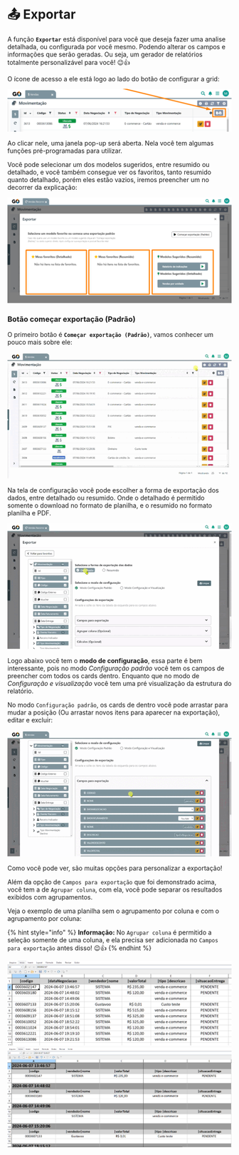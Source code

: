 # 📤 Exportar

A função **`Exportar`** está disponível para você que deseja fazer uma analise detalhada, ou configurada por você mesmo. Podendo alterar os campos e informações que serão  geradas. Ou seja, um gerador de relatórios totalmente personalizável para você! 😉👍

O ícone de acesso a ele está logo ao lado do botão de configurar a grid:

![](/erp-v2/assets/exportar_aba_vendas.png)

Ao clicar nele, uma janela pop-up será aberta. Nela você tem algumas funções pré-programadas para utilizar.

Você pode selecionar um dos modelos sugeridos, entre resumido ou detalhado, e você também consegue ver os favoritos, tanto resumido quanto detalhado, porém eles estão vazios, iremos preencher um no decorrer da explicação:

![](/erp-v2/assets/exportar_aba_vendas_janela.png)

### Botão começar exportação (Padrão) 

O primeiro botão é **`Começar exportação (Padrão)`**, vamos conhecer um pouco mais sobre ele:

![](/erp-v2/assets/exportar_aba_vendas_janela.gif)

Na tela de configuração você pode escolher a forma de exportação dos dados, entre detalhado ou resumido. Onde o detalhado é permitido somente o download no formato de planilha, e o resumido no formato planilha e PDF.

![](/erp-v2/assets/exportar_aba_vendas_plan_pdf.gif)

Logo abaixo você tem o **modo de configuração**, essa parte é bem interessante, pois no modo *Configuração padrão* você tem os campos de preencher com todos os cards dentro. Enquanto que no modo de *Configuração e visualização* você tem uma pré visualização da estrutura do relatório.

No modo `Configuração padrão`, os cards de dentro você pode arrastar para mudar a posição (Ou arrastar novos itens para aparecer na exportação), editar e excluir:

![](/erp-v2/assets/exportar_aba_config_padrao.gif)

Como você pode ver, são muitas opções para personalizar a exportação!

Além da opção de `Campos para exportação` que foi demonstrado acima, você tem a de `Agrupar coluna`, com ela, você pode separar os resultados exibidos com agrupamentos. 

Veja o exemplo de uma planilha sem o agrupamento por coluna e com o agrupamento por coluna:

{% hint style="info" %}
**Informação:** No `Agrupar coluna` é permitido a seleção somente de uma coluna, e ela precisa ser adicionada no `Campos para exportação` antes disso!  😉👍
{% endhint %}

![](/erp-v2/assets/exportar_aba_plan_padrao.png)
![](/erp-v2/assets/exportar_aba_plan_agrupar.png)

